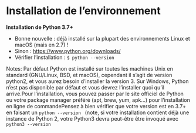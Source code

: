 # Installation de l’environnement

**Installation de Python 3.7+**

* Bonne nouvelle : déjà installé sur la plupart des environnements Linux et macOS (mais en 2.7) !
* Sinon : https://www.python.org/downloads/
* Vérifier l’installation : `$ python --version`

Notes:
Par défaut Python est installé sur toutes les machines Unix en standard (GNU/Linux, BSD, et macOS), cependant il s’agit de version python2, et vous aurez besoin d’installer la version 3. Sur Windows, Python n’est pas disponible par défaut et vous devrez l’installer quoi qu’il arrive.Pour l’installation, vous pouvez passer par le site officiel de Python ou votre package manager préféré (apt, brew, yum, apk…) pour l’installation en ligne de commandePensez à bien vérifier que votre version est en 3.7+ en faisant un `python --version ` (note, si votre installation contient déjà une instance de Python 2, votre Python3 devra peut-être être invoqué avec `python3 --version`

